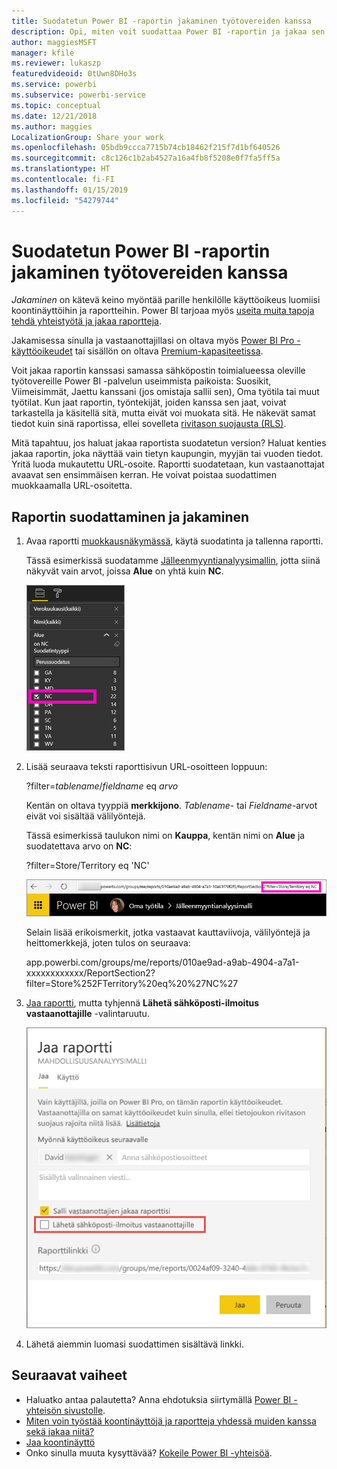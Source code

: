 ```yaml
---
title: Suodatetun Power BI -raportin jakaminen työtovereiden kanssa
description: Opi, miten voit suodattaa Power BI -raportin ja jakaa sen työtovereiden kanssa organisaatiossa.
author: maggiesMSFT
manager: kfile
ms.reviewer: lukaszp
featuredvideoid: 0tUwn8DHo3s
ms.service: powerbi
ms.subservice: powerbi-service
ms.topic: conceptual
ms.date: 12/21/2018
ms.author: maggies
LocalizationGroup: Share your work
ms.openlocfilehash: 05bdb9ccca7715b74cb18462f215f7d1bf640526
ms.sourcegitcommit: c8c126c1b2ab4527a16a4fb8f5208e0f7fa5ff5a
ms.translationtype: HT
ms.contentlocale: fi-FI
ms.lasthandoff: 01/15/2019
ms.locfileid: "54279744"
---
```

# <a name="share-a-filtered-power-bi-report-with-your-coworkers"></a>Suodatetun Power BI -raportin jakaminen työtovereiden kanssa
*Jakaminen* on kätevä keino myöntää parille henkilölle käyttöoikeus luomiisi koontinäyttöihin ja raportteihin. Power BI tarjoaa myös [useita muita tapoja tehdä yhteistyötä ja jakaa raportteja](service-how-to-collaborate-distribute-dashboards-reports.md).

Jakamisessa sinulla ja vastaanottajillasi on oltava myös [Power BI Pro -käyttöoikeudet](service-features-license-type.md) tai sisällön on oltava [Premium-kapasiteetissa](service-premium.md). 

Voit jakaa raportin kanssasi samassa sähköpostin toimialueessa oleville työtovereille Power BI -palvelun useimmista paikoista: Suosikit, Viimeisimmät, Jaettu kanssani (jos omistaja sallii sen), Oma työtila tai muut työtilat. Kun jaat raportin, työntekijät, joiden kanssa sen jaat, voivat tarkastella ja käsitellä sitä, mutta eivät voi muokata sitä. He näkevät samat tiedot kuin sinä raportissa, ellei sovelleta [rivitason suojausta (RLS)](service-admin-rls.md). 

Mitä tapahtuu, jos haluat jakaa raportista suodatetun version? Haluat kenties jakaa raportin, joka näyttää vain tietyn kaupungin, myyjän tai vuoden tiedot. Yritä luoda mukautettu URL-osoite. Raportti suodatetaan, kun vastaanottajat avaavat sen ensimmäisen kerran. He voivat poistaa suodattimen muokkaamalla URL-osoitetta.

## <a name="filter-and-share-a-report"></a>Raportin suodattaminen ja jakaminen

1. Avaa raportti [muokkausnäkymässä](consumer/end-user-reading-view.md), käytä suodatinta ja tallenna raportti.
   
   Tässä esimerkissä suodatamme [Jälleenmyyntianalyysimallin](sample-tutorial-connect-to-the-samples.md), jotta siinä näkyvät vain arvot, joissa **Alue** on yhtä kuin **NC**.
   
   ![Raportin suodatusruutu](media/service-share-reports/power-bi-filter-report2.png)
2. Lisää seuraava teksti raporttisivun URL-osoitteen loppuun:
   
   ?filter=*tablename*/*fieldname* eq *arvo*
   
    Kentän on oltava tyyppiä **merkkijono**. *Tablename*- tai *Fieldname*-arvot eivät voi sisältää välilyöntejä.
   
   Tässä esimerkissä taulukon nimi on **Kauppa**, kentän nimi on **Alue** ja suodatettava arvo on **NC**:
   
    ?filter=Store/Territory eq 'NC'
   
   ![Suodatetun raportin URL-osoite](media/service-share-reports/power-bi-filter-url3.png)
   
   Selain lisää erikoismerkit, jotka vastaavat kauttaviivoja, välilyöntejä ja heittomerkkejä, joten tulos on seuraava:
   
   app.powerbi.com/groups/me/reports/010ae9ad-a9ab-4904-a7a1-xxxxxxxxxxxx/ReportSection2?filter=Store%252FTerritory%20eq%20%27NC%27

3. [Jaa raportti](service-share-dashboards.md), mutta tyhjennä **Lähetä sähköposti-ilmoitus vastaanottajille** -valintaruutu. 

    ![Jaa raportti -valintaikkuna](media/service-share-reports/power-bi-share-report-dialog.png)

4. Lähetä aiemmin luomasi suodattimen sisältävä linkki.

## <a name="next-steps"></a>Seuraavat vaiheet
* Haluatko antaa palautetta? Anna ehdotuksia siirtymällä [Power BI -yhteisön sivustolle](https://community.powerbi.com/).
* [Miten voin työstää koontinäyttöjä ja raportteja yhdessä muiden kanssa sekä jakaa niitä?](service-how-to-collaborate-distribute-dashboards-reports.md)
* [Jaa koontinäyttö](service-share-dashboards.md)
* Onko sinulla muuta kysyttävää? [Kokeile Power BI -yhteisöä](http://community.powerbi.com/).

